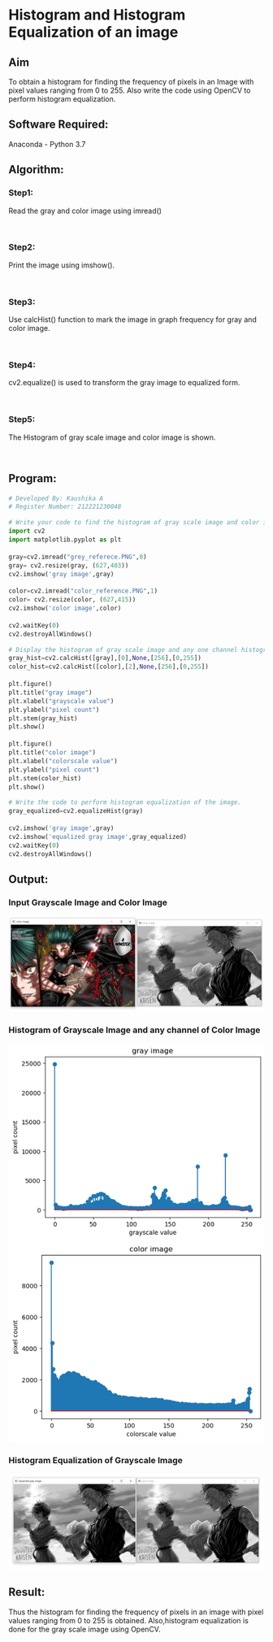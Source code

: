 # Histogram and Histogram Equalization of an image
## Aim
To obtain a histogram for finding the frequency of pixels in an Image with pixel values ranging from 0 to 255. Also write the code using OpenCV to perform histogram equalization.

## Software Required:
Anaconda - Python 3.7

## Algorithm:
### Step1:
Read the gray and color image using imread()

<br>

### Step2:
Print the image using imshow().

<br>

### Step3:
Use calcHist() function to mark the image in graph frequency for gray and color image.

<br>

### Step4:
cv2.equalize() is used to transform the gray image to equalized form.

<br>

### Step5:
The Histogram of gray scale image and color image is shown.

<br>

## Program:
```python
# Developed By: Kaushika A
# Register Number: 212221230048
```
```python
# Write your code to find the histogram of gray scale image and color image channels.
import cv2
import matplotlib.pyplot as plt

gray=cv2.imread("grey_referece.PNG",0)
gray= cv2.resize(gray, (627,403))
cv2.imshow('gray image',gray)

color=cv2.imread("color_reference.PNG",1)
color= cv2.resize(color, (627,415))
cv2.imshow('color image',color)

cv2.waitKey(0)
cv2.destroyAllWindows()
```
```python
# Display the histogram of gray scale image and any one channel histogram from color image
gray_hist=cv2.calcHist([gray],[0],None,[256],[0,255])
color_hist=cv2.calcHist([color],[2],None,[256],[0,255])

plt.figure()
plt.title("gray image")
plt.xlabel("grayscale value")
plt.ylabel("pixel count")
plt.stem(gray_hist)
plt.show()

plt.figure()
plt.title("color image")
plt.xlabel("colorscale value")
plt.ylabel("pixel count")
plt.stem(color_hist)
plt.show()

```
```python
# Write the code to perform histogram equalization of the image. 
gray_equalized=cv2.equalizeHist(gray)

cv2.imshow('gray image',gray)
cv2.imshow('equalized gray image',gray_equalized)
cv2.waitKey(0)
cv2.destroyAllWindows()

```
## Output:
### Input Grayscale Image and Color Image
![](1.PNG)
<br>


### Histogram of Grayscale Image and any channel of Color Image
![](2.png)
<br>
![](3.png)
<br>

### Histogram Equalization of Grayscale Image
![](4.PNG)
<br>


## Result: 
Thus the histogram for finding the frequency of pixels in an image with pixel values ranging from 0 to 255 is obtained. Also,histogram equalization is done for the gray scale image using OpenCV.
